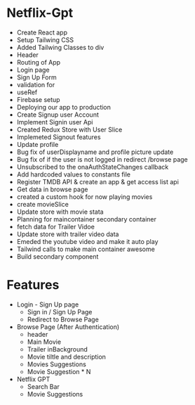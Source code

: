 # Netflix-Gpt

- Create React app
- Setup Tailwing CSS
- Added Tailwing Classes to div
- Header
- Routing of App
- Login page
- Sign Up Form
- validation for
- useRef
- Firebase setup
- Deploying our app to production
- Create Signup user Account
- Implement Signin user Api
- Created Redux Store with User Slice
- Implemeted Signout features
- Update profile
- Bug fix of userDisplayname and profile picture update
- Bug fix of if the user is not logged in redirect /browse page
- Unsubscribed to the onaAuthStateChanges callback
- Add hardcoded values to constants file
- Register TMDB API & create an app & get access list api
- Get data in browse page
- created a custom hook for now playing movies
- create movieSlice
- Update store with movie stata
- Planning for maincontainer secondary container
- fetch data for Trailer Vidoe
- Update store with trailer video data
- Emeded the youtube video and make it auto play
- Tailwind calls to make main container awesome
- Build secondary component

# Features

- Login - Sign Up page
  - Sign in / Sign Up Page
  - Redirect to Browse Page
- Browse Page (After Authentication)
  - header
  - Main Movie
  - Trailer inBackground
  - Movie tiltle and description
  - Movies Suggestions
  - Movie Suggestion \* N
- Netflix GPT
  - Search Bar
  - Movie Suggestions

